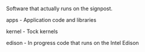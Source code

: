 Software that actually runs on the signpost. 

apps - Application code and libraries

kernel - Tock kernels

edison - In progress code that runs on the Intel Edison
